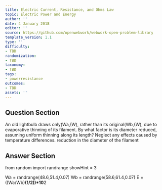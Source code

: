 ```yaml
---
title: Electric Current, Resistance, and Ohms Law
topic: Electric Power and Energy
author: ''
date: 4 January 2018
editor: ''
source: https://github.com/openwebwork/webwork-open-problem-library
template_version: 1.1
type: ''
difficulty:
- TBD
randomization:
- TBD
taxonomy:
- TBD
tags:
- powerresistance
outcomes:
- TBD
assets: ''
---
```


## Question Section 

An old lightbulb draws only(Wa,(W), rather than its original(Wb,(W), due to evaporative thinning of its filament. By what factor is its diameter reduced, assuming uniform thinning along its length? Neglect any effects caused by temperature differences.
 reduction in the diameter of the filament



## Answer Section

from random import randrange
showHint = 3


Wa = randrange(48.6,51.4,0.07)
Wb = randrange(58.6,61.4,0.07)
E = ((Wa/Wb)**(1/2))*10**2